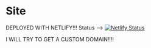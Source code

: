 # Site

DEPLOYED WITH NETLIFY!!! Status --> [![Netlify Status](https://api.netlify.com/api/v1/badges/9520f30b-45e2-4aca-af52-e871d01e8eee/deploy-status)](https://app.netlify.com/sites/hunterinf/deploys)
<p>I WILL TRY TO GET A CUSTOM DOMAIN!!!!</p>
